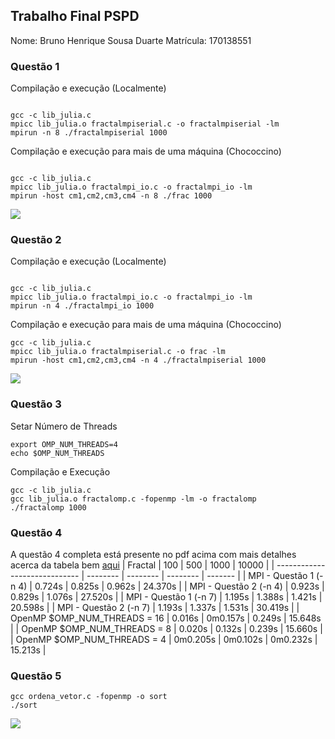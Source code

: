 ## Trabalho Final PSPD
Nome: Bruno Henrique Sousa Duarte
Matrícula: 170138551


### Questão 1

Compilação e execução (Localmente)
```shell

gcc -c lib_julia.c
mpicc lib_julia.o fractalmpiserial.c -o fractalmpiserial -lm
mpirun -n 8 ./fractalmpiserial 1000

```


Compilação e execução para mais de uma máquina (Chococcino)
```shell

gcc -c lib_julia.c
mpicc lib_julia.o fractalmpi_io.c -o fractalmpi_io -lm
mpirun -host cm1,cm2,cm3,cm4 -n 8 ./frac 1000

```
![](https://imgur.com/IwhI4ck.png)


### Questão 2


Compilação e execução (Localmente)
```shell

gcc -c lib_julia.c
mpicc lib_julia.o fractalmpi_io.c -o fractalmpi_io -lm
mpirun -n 4 ./fractalmpi_io 1000

```


Compilação e execução para mais de uma máquina (Chococcino)
```shell
gcc -c lib_julia.c
mpicc lib_julia.o fractalmpiserial.c -o frac -lm
mpirun -host cm1,cm2,cm3,cm4 -n 4 ./fractalmpiserial 1000

```
![](https://imgur.com/jVTFuuj.png)


### Questão 3



Setar Número de Threads
```
export OMP_NUM_THREADS=4
echo $OMP_NUM_THREADS

```

Compilação e Execução
```shell
gcc -c lib_julia.c
gcc lib_julia.o fractalomp.c -fopenmp -lm -o fractalomp
./fractalomp 1000

```
### Questão 4
A questão 4 completa está presente no pdf acima com mais detalhes acerca da tabela bem [aqui](./Questão04.pdf)
| Fractal                       | 100      | 500      | 1000     | 10000   |
| ----------------------------- | -------- | -------- | -------- | ------- |
| MPI - Questão 1  (-n 4)        | 0.724s   | 0.825s   | 0.962s   | 24.370s |
| MPI - Questão 2 (-n 4)        | 0.923s   | 0.829s   | 1.076s   | 27.520s |
| MPI - Questão 1 (-n 7)        | 1.195s   | 1.388s   | 1.421s   | 20.598s |
| MPI - Questão 2  (-n 7)        | 1.193s   | 1.337s   | 1.531s   | 30.419s |
| OpenMP $OMP_NUM_THREADS = 16 | 0.016s   | 0m0.157s | 0.249s   | 15.648s |
| OpenMP $OMP_NUM_THREADS = 8  | 0.020s   | 0.132s   | 0.239s   | 15.660s |
| OpenMP $OMP_NUM_THREADS = 4  | 0m0.205s | 0m0.102s | 0m0.232s | 15.213s |

### Questão 5
```shell
gcc ordena_vetor.c -fopenmp -o sort
./sort
```
![](https://imgur.com/M9L1jfE.png)


